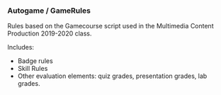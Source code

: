 ### Autogame / GameRules
Rules based on the Gamecourse script used in the Multimedia Content Production 2019-2020 class.

Includes:
- Badge rules
- Skill Rules
- Other evaluation elements: quiz grades, presentation grades, lab grades.
